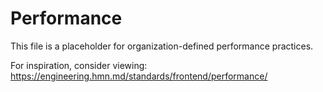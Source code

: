 # Performance

This file is a placeholder for organization-defined performance practices.

For inspiration, consider viewing:
https://engineering.hmn.md/standards/frontend/performance/